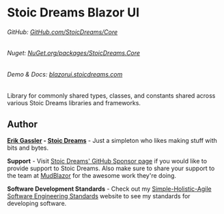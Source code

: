 # Stoic Dreams Blazor UI
###### GitHub: [GitHub.com/StoicDreams/Core](https://github.com/StoicDreams/Core)
###### Nuget: [NuGet.org/packages/StoicDreams.Core](https://nuget.org/packages/StoicDreams.Core)
###### Demo & Docs: [blazorui.stoicdreams.com](https://blazorui.stoicdreams.com)

Library for commonly shared types, classes, and constants shared across various Stoic Dreams libraries and frameworks.

## Author

**[Erik Gassler](https://www.erikgassler.com/home) - [Stoic Dreams](https://www.stoicdreams.com/home)** - Just a simpleton who likes making stuff with bits and bytes.

**Support** - Visit [Stoic Dreams' GitHub Sponsor page](https://github.com/sponsors/StoicDreams) if you would like to provide support to Stoic Dreams.
Also make sure to share your support to the team at [MudBlazor](https://github.com/sponsors/MudBlazor) for the awesome work they're doing.


**Software Development Standards** - Check out my [Simple-Holistic-Agile Software Engineering Standards](https://www.softwarestandards.dev/home) website to see my standards for developing software.
